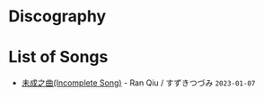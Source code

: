 
# Discography

# List of Songs

* [未成之曲(Incomplete Song)](./?page=songs/未成之曲) - Ran Qiu / すずきつづみ `2023-01-07`
